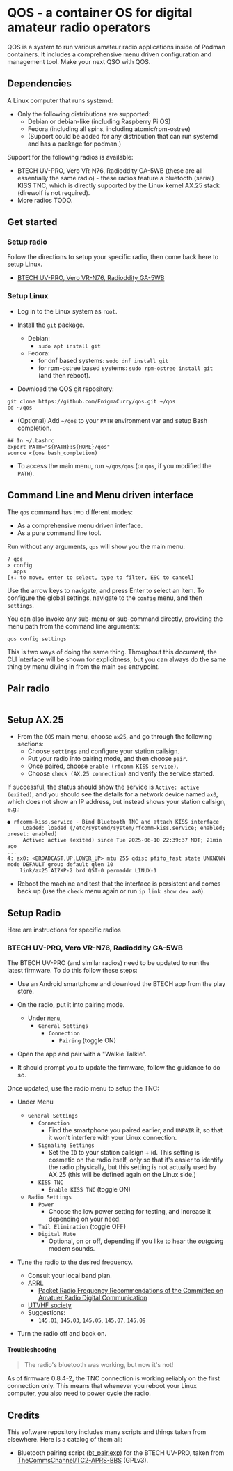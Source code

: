 # QOS - a container OS for digital amateur radio operators

QOS is a system to run various amateur radio applications inside of
Podman containers. It includes a comprehensive menu driven
configuration and management tool. Make your next QSO with QOS.

## Dependencies

A Linux computer that runs systemd:

 * Only the following distributions are supported:
   * Debian or debian-like (including Raspberry Pi OS)
   * Fedora (including all spins, including atomic/rpm-ostree)
   * (Support could be added for any distribution that can run systemd
     and has a package for podman.)

Support for the following radios is available:

 * BTECH UV-PRO, Vero VR‑N76, Radioddity GA-5WB (these are all
   essentially the same radio) - these radios feature a bluetooth
   (serial) KISS TNC, which is directly supported by the Linux kernel
   AX.25 stack (direwolf is not required).
 * More radios TODO.

## Get started

### Setup radio

Follow the directions to setup your specific radio, then come back
here to setup Linux.

 * [BTECH UV-PRO, Vero VR-N76, Radioddity GA-5WB](#btech-uv-pro-vero-vr-n76-radioddity-ga-5wb)

### Setup Linux

 * Log in to the Linux system as `root`.
 * Install the `git` package.
   * Debian:
     * `sudo apt install git`
   * Fedora: 
     * for dnf based systems: `sudo dnf install git`
     * for rpm-ostree based systems: `sudo rpm-ostree install git` (and then reboot).
     
 * Download the QOS git repository:
 
```
git clone https://github.com/EnigmaCurry/qos.git ~/qos
cd ~/qos
```

 * (Optional) Add `~/qos` to your `PATH` environment var and setup Bash completion.
 
```
## In ~/.bashrc
export PATH="${PATH}:${HOME}/qos"
source <(qos bash_completion)
```

 * To access the main menu, run `~/qos/qos` (or `qos`, if you modified
   the `PATH`).

## Command Line and Menu driven interface

The `qos` command has two different modes:

 * As a comprehensive menu driven interface.
 * As a pure command line tool.
 
Run without any arguments, `qos` will show you the main menu:

```
? qos
> config
  apps
[↑↓ to move, enter to select, type to filter, ESC to cancel]
```

Use the arrow keys to navigate, and press Enter to select an item. To
configure the global settings, navigate to the `config` menu, and then
`settings`.

You can also invoke any sub-menu or sub-command directly, providing
the menu path from the command line arguments:

```
qos config settings
```

This is two ways of doing the same thing. Throughout this document,
the CLI interface will be shown for explicitness, but you can always
do the same thing by menu diving in from the main `qos` entrypoint.

## Pair radio

```

```

## Setup AX.25

 * From the `QOS` main menu, choose `ax25`, and go through the
   following sections:
   * Choose `settings` and configure your station callsign.
   * Put your radio into pairing mode, and then choose `pair`.
   * Once paired, choose `enable (rfcomm KISS service)`.
   * Choose `check (AX.25 connection)` and verify the service started.
 
If successful, the status should show the service is `Active: active
(exited)`, and you should see the details for a network device named
`ax0`, which does not show an IP address, but instead shows your
station callsign, e.g.:

```
● rfcomm-kiss.service - Bind Bluetooth TNC and attach KISS interface
     Loaded: loaded (/etc/systemd/system/rfcomm-kiss.service; enabled; preset: enabled)
     Active: active (exited) since Tue 2025-06-10 22:39:37 MDT; 21min ago
...
4: ax0: <BROADCAST,UP,LOWER_UP> mtu 255 qdisc pfifo_fast state UNKNOWN mode DEFAULT group default qlen 10
    link/ax25 AI7XP-2 brd QST-0 permaddr LINUX-1
```

 * Reboot the machine and test that the interface is persistent and
   comes back up (use the `check` menu again or run `ip link show dev
   ax0`).

## Setup Radio

Here are instructions for specific radios

### BTECH UV-PRO, Vero VR-N76, Radioddity GA-5WB

The BTECH UV-PRO (and similar radios) need to be updated to run the
latest firmware. To do this follow these steps:

 * Use an Android smartphone and download the BTECH app from the play
   store.

 * On the radio, put it into pairing mode. 
   * Under `Menu`,
     * `General Settings`
       * `Connection`
         * `Pairing` (toggle ON)

 * Open the app and pair with a "Walkie Talkie". 
 * It should prompt you to update the firmware, follow the guidance to
   do so.

Once updated, use the radio menu to setup the TNC:

 * Under Menu
   * `General Settings`
     * `Connection`
       * Find the smartphone you paired earlier, and `UNPAIR` it, so
         that it won't interfere with your Linux connection.
     * `Signaling Settings`
       * Set the `ID` to your station callsign + id. This setting is
         cosmetic on the radio itself, only so that it's easier to
         identify the radio physically, but this setting is not
         actually used by AX.25 (this will be defined again on the
         Linux side.)
     * `KISS TNC`
       * `Enable KISS TNC` (toggle ON)
   * `Radio Settings`
     * `Power` 
       * Choose the low power setting for testing, and increase it
         depending on your need.
     * `Tail Elimination` (toggle OFF)
     * `Digital Mute`
       * Optional, on or off, depending if you like to hear the
       *outgoing* modem sounds.
 
 * Tune the radio to the desired frequency.
 
   * Consult your local band plan.
   * [ARRL](https://www.arrl.org/band-plan)
     * [Packet Radio Frequency Recommendations of the Committee on
       Amatuer Radio Digital
       Communication](https://www.arrl.org/files/file/8803051.pdf)
   * [UTVHF society](https://utahvhfs.org/bandplan1.html)
   * Suggestions:
     * `145.01`, `145.03`, `145.05`, `145.07`, `145.09`
   
 * Turn the radio off and back on.

#### Troubleshooting

> The radio's bluetooth was working, but now it's not!

As of firmware 0.8.4-2, the TNC connection is working reliably on the
first connection only. This means that whenever you reboot your Linux
computer, you also need to power cycle the radio. 

## Credits

This software repository includes many scripts and things taken from
elsewhere. Here is a catalog of them all:

 * Bluetooth pairing script ([bt_pair.exp](_script/bt_pair.exp)) for
   the BTECH UV-PRO, taken from
   [TheCommsChannel/TC2-APRS-BBS](https://github.com/TheCommsChannel/TC2-APRS-BBS)
   (GPLv3).
